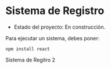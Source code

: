 <h1> Sistema de Registro</h1>

- Estado del proyecto: En construcción. 

Para ejecutar un sistema, debes poner:

```npm install react```

Sistema de Regitro 2
 
